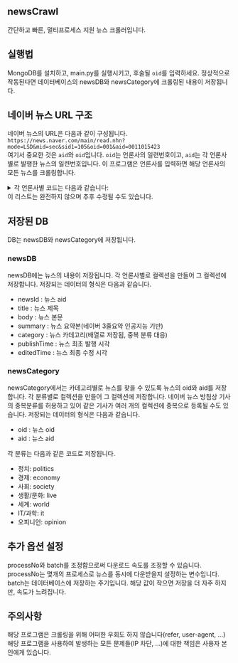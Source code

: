 ## newsCrawl
간단하고 빠른, 멀티프로세스 지원 뉴스 크롤러입니다.
## 실행법
MongoDB를 설치하고, main.py를 실행시키고, 후술될 ```oid```를 입력하세요.
정상적으로 작동된다면 데이터베이스의 newsDB와 newsCategory에 크롤링된 내용이 저장됩니다.
## 네이버 뉴스 URL 구조
네이버 뉴스의 URL은 다음과 같이 구성됩니다.  
```https://news.naver.com/main/read.nhn?mode=LSD&mid=sec&sid1=105&oid=001&aid=0011015423```  
여기서 중요한 것은 ```aid```와 ```oid```입니다.
```oid```는 언론사의 일련번호이고, ```aid```는 각 언론사별로 발행한 뉴스의 일련번호입니다.
이 프로그램은 언론사를 입력하면 해당 언론사의 모든 뉴스를 크롤링합니다.
<details>
  <summary>각 언론사별 코드는 다음과 같습니다:</summary>
  
  |oid|언론사명|
  |---|---|
  |001|연합뉴스|
  |002| 프레시안|
  |003| 뉴시스|
  |004| 한국경제TV|
  |005| 국민일보|
  |006| 미디어오늘|
  |007| 일다|
  |008| MT|
  |009| 메일경제|
  |011| 서울경제|
  |013| 연합인포맥스|
  |014| 파이낸셜뉴스|
  |015| 한국경제|
  |016| 헤럴드경제|
  |018| 이데일리|
  |019| MBN|
  |020| 동아일보|
  |021| 문화일보|
  |022| 세계일보|
  |023| 조선일보|
  |024| 매경이코노미|
  |025| 중앙일보|
  |028| 한겨레|
  |029| 디지털타임스|
  |030| 전자신문|
  |031| 아이뉴스24|
  |032| 경향신문|
  |033| 주간경향|
  |036| 한겨레21|
  |037| 주간동아|
  |044| The Korea Herald (영어)|
  |046||
  |047| 오마이뉴스|
  |049| mbc sports(스포츠)|
  |050| 한경 비즈니스|
  |052| YTN|
  |055| SBS|
  |056| KBS|
  |057| MBN|
  |065| JUMPBALL(스포츠)|
  |076| 스포츠조선|
  |077||
  |078||
  |079| 노컷뉴스|
  |081| 서울신문|
  |082| 부산일보사|
  |084| 제주일보사|
  |086| 석간 내일신문|
  |087||
  |088| 매일신문|
  |089||
  |091| 연합뉴스|
  |092| ZDNet|
  |096| SBS|
  |098||
  |108| 스타뉴스(연예)|
  |109| OSEN(연예)|
  |111| 조이뉴스(스포츠)|
  |112| 헤럴드 POP|
  |117| 마이데일리(연예)|
  |119| 데일리안|
  |140| 씨네21|
  |143| 쿠키뉴스(스포츠)|
  |144| 스포츠경향(스포츠)|
  |227| 아시아경제|
  |293| 블로터|
  |366| 조선비즈|
  |421| 뉴스1|
  |437| JTBC|
  |448| TV조선|
  |586| 시사저널|
</details>
이 리스트는 완전하지 않으며 추후 수정될 수도 있습니다.  

## 저장된 DB
DB는 newsDB와 newsCategory에 저장됩니다.
### newsDB
newsDB에는 뉴스의 내용이 저장됩니다.
각 언론사별로 컬렉션을 만들어 그 컬렉션에 저장합니다.
저장되는 데이터의 형식은 다음과 같습니다.
 * newsId : 뉴스 aid
 * title : 뉴스 제목
 * body : 뉴스 본문
 * summary : 뉴스 요약본(네이버 3줄요약 인공지능 기반)
 * category : 뉴스 카데고리(배열로 저장됨, 중복 분류 대응)
 * publishTime : 뉴스 최초 발행 시각
 * editedTime : 뉴스 최종 수정 시각
### newsCategory
newsCategory에서는 카데고리별로 뉴스를 찾을 수 있도록 뉴스의 oid와 aid를 저장합니다.
각 분류별로 컬렉션을 만들어 그 컬렉션에 저장합니다.
네이버 뉴스 방침상 기사의 중복분류를 허용하고 있어 같은 기사가 여러 개의 컬렉션에 중복으로 등록될 수도 있습니다.
저장되는 데이터의 형식은 다음과 같습니다.
 * oid : 뉴스 oid
 * aid : 뉴스 aid
 
각 분류는 다음과 같은 코드로 저장됩니다.
 * 정치: politics
 * 경제: economy
 * 사회: society
 * 생활/문화: live
 * 세계: world
 * IT/과학: it
 * 오피니언: opinion

## 추가 옵션 설정
processNo와 batch를 조정함으로써 다운로드 속도를 조정할 수 있습니다.
processNo는 몇개의 프로세스로 뉴스를 동시에 다운받을지 설정하는 변수입니다.
batch는 데이터베이스에 저장하는 주기입니다. 해당 값이 작으면 저장을 더 자주 하지만, 속도가 느려집니다.

## 주의사항
해당 프로그램은 크롤링을 위해 어떠한 우회도 하지 않습니다(refer, user-agent, ...)
해당 프로그램을 사용하여 발생하는 모든 문제들(IP 차단, ...)에 대한 책임은 사용자 본인에게 있습니다.